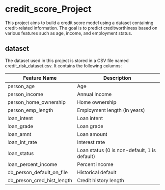 # credit_score_Project

This project aims to build a credit score model using a dataset containing credit-related information. The goal is to predict creditworthiness based on various features such as age, income, and employment status.
## dataset 
The dataset used in this project is stored in a CSV file named credit_risk_dataset.csv. It contains the following columns:

| Feature Name                 | Description                      |
|------------------------------|----------------------------------|
| person_age                   | Age                              |
| person_income                | Annual Income                    |
| person_home_ownership        | Home ownership                   |
| person_emp_length            | Employment length (in years)     |
| loan_intent                  | Loan intent                      |
| loan_grade                   | Loan grade                       |
| loan_amnt                    | Loan amount                      |
| loan_int_rate                | Interest rate                    |
| loan_status                  | Loan status (0 is non-default, 1 is default) |
| loan_percent_income          | Percent income                   |
| cb_person_default_on_file    | Historical default               |
| cb_preson_cred_hist_length   | Credit history length            |
